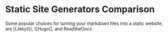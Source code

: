 # Static Site Generators Comparison

Some popular choices for turning your markdown files into a static website, are [[Jekyll]], [[Hugo]], and ReadtheDocs.